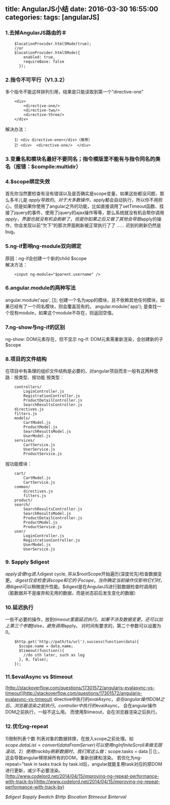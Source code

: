 title: AngularJS小结
date: 2016-03-30 16:55:00
categories:
tags: [angularJS]
---

### 1.去掉AngularJS路由的＃

        $locationProvider.html5Mode(true);
        //or
        $locationProvider.html5Mode({
            enabled: true,
            requireBase: false
          });
### 2.指令不可平行（V1.3.2）
多个指令不能这样排列引用，结果是只能读取到第一个“directive-one”

        <div>
            <directive-one/>
            <directive-two/>
            <directive-three/>
        </div>
解决办法：

        1）<div directive-one></div>（推荐）
        2）<div>  <directive-one/>  </div> 

### 3.变量名和模块名最好不要同名；指令模版里不能有与指令同名的类名（报错：$compile:multidir） 
### 4.$scope绑定失效
首先你当然要检查有没有错误以及是否确实是scope变量，如果这些都没问题，那么多半儿是 $apply  导致的。对于大多数操作，$apply都会自动执行，所以你不用担心，但是如果你使用了angular之外的功能，比如直接调用了setTimeout函数、挂接了jquery的事件、使用了jquery的ajax操作等等，那么系统就没有机会帮你调用$apply，界面也就没有机会刷新了，但是你如果之后又做了其他会导致$apply的操作，你会发现以前“欠下”的那次界面刷新被正常执行了了 …… 迟到的刷新仍然是bug。
### 5.ng-if影响ng-module双向绑定
原因：ng-if会创建一个新的child $scope  
解决方法：

        <input ng-module="$parent.username" />
### 6.angular.module的两种写法
angular.module('app', []); 创建一个名为app的模块，且不依赖其他任何模块，如果已经有了一个同名模块，则会覆盖现有的。
angular.module('app'); 是查找一个现有module，如果这个module不存在，则返回空值。
### 7.ng-show与ng-if的区别
ng-show: DOM元素存在，但不显示
ng-if: DOM元素需重新渲染，会创建新的子 $scope
### 8.项目的文件结构
在项目中有条理的组织文件结构是必要的，对angular项目而言一般有这两种思路：按类型、按功能
按类型：

        controllers/
            LoginController.js
            RegistrationController.js
            ProductDetailController.js
            SearchResultsController.js
        directives.js
        filters.js
        models/
            CartModel.js
            ProductModel.js
            SearchResultsModel.js
            UserModel.js
        services/
            CartService.js
            UserService.js
            ProductService.js

按功能模块：

        cart/
            CartModel.js
            CartService.js
        common/
            directives.js
            filters.js
        product/
        search/
            SearchResultsController.js
            SearchResultsModel.js
            ProductDetailController.js
            ProductModel.js
            ProductService.js
        user/
            LoginController.js
            RegistrationController.js
            UserModel.js
            UserService.js

### 9. $apply $digest
 $apply会使ng进入$digest cycle, 并从$rootScope开始遍历(深度优先)检查数据变更。
 $digest仅会检查该scope和它的子scope，当你确定当前操作仅影响它们时，用$digest可以稍微提升性能。$digest是在AngularJS进行脏数据检查时调用的（脏数据并不是废弃和无用的数据，而是状态前后发生变化的数据）
### 10.延迟执行
一些不必要的操作，放到$timeout里面延迟执行。
如果不涉及数据变更，还可以加上第三个参数false，避免调用$apply。
对时间有要求的，第二个参数可以设置为0。

        $http.get('http://path/to/url').success(function(data){
          $scope.name = data.name;
          $timeout(function(){
            //do sth later, such as log
          }, 0, false);
        });
### 11.$evalAsync vs $timeout
[http://stackoverflow.com/questions/17301572/angularjs-evalasync-vs-timeout](http://stackoverflow.com/questions/17301572/angularjs-evalasync-vs-timeout)
directive中执行的$evalAsync， 会在angular操作DOM之后，浏览器渲染之前执行。
controller中执行的$evalAsync， 会在angular操作DOM之前执行，一般不这么用。
而使用$timeout，会在浏览器渲染之后执行。

### 12.优化ng-repeat
1)限制列表个数
    列表对象的数据转换，在放入scope之前处理。如$scope.dataList = convert(dataFromServer)
    可以使用ngInfiniteScroll来做无限滚动。
2）使用track by
    刷新数据时，我们常这么做：$scope.tasks = data || [];，这会导致angular移除掉所有的DOM，重新创建和渲染。
    若优化为ng-repeat="task in tasks track by task.id后，angular就能复用task对应的原DOM进行更新，减少不必要渲染。
    [http://www.codelord.net/2014/04/15/improving-ng-repeat-performance-with-track-by](http://www.codelord.net/2014/04/15/improving-ng-repeat-performance-with-track-by)

_$digest $apply $watch $http $location $timeout $interval_
